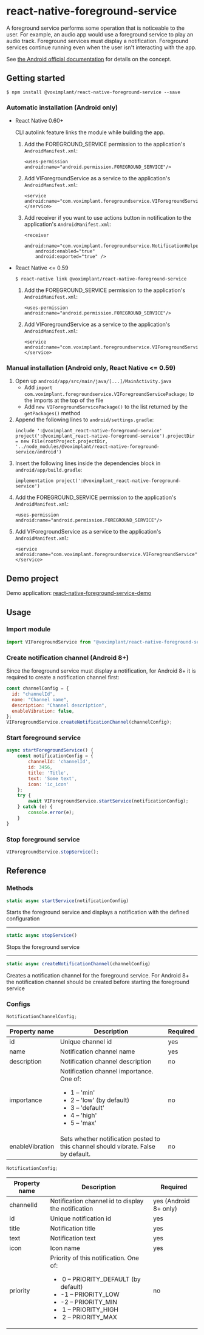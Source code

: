 # react-native-foreground-service

A foreground service performs some operation that is noticeable to the user.
For example, an audio app would use a foreground service to play an audio track.
Foreground services must display a notification.
Foreground services continue running even when the user isn't interacting with the app.

See [the Android official documentation](https://developer.android.com/guide/components/services) for details on the concept.

## Getting started

`$ npm install @voximplant/react-native-foreground-service --save`

### Automatic installation (Android only)

- React Native 0.60+

  CLI autolink feature links the module while building the app.

  1. Add the FOREGROUND_SERVICE permission to the application's `AndroidManifest.xml`:
     ```
     <uses-permission android:name="android.permission.FOREGROUND_SERVICE"/>
     ```
  2. Add VIForegroundService as a service to the application's `AndroidManifest.xml`:
     ```
     <service android:name="com.voximplant.foregroundservice.VIForegroundService"> </service>
     ```
  3. Add receiver if you want to use actions button in notification to the application's `AndroidManifest.xml`:
     ```
     <receiver
         android:name="com.voximplant.foregroundservice.NotificationHelper$NotificationBroadcastReceiver"
         android:enabled="true"
         android:exported="true" />
     ```

- React Native <= 0.59

  `$ react-native link @voximplant/react-native-foreground-service`

  1. Add the FOREGROUND_SERVICE permission to the application's `AndroidManifest.xml`:
     ```
     <uses-permission android:name="android.permission.FOREGROUND_SERVICE"/>
     ```
  2. Add VIForegroundService as a service to the application's `AndroidManifest.xml`:
     ```
     <service android:name="com.voximplant.foregroundservice.VIForegroundService"> </service>
     ```

### Manual installation (Android only, React Native <= 0.59)

1. Open up `android/app/src/main/java/[...]/MainActivity.java`
   - Add `import com.voximplant.foregroundservice.VIForegroundServicePackage;` to the imports at the top of the file
   - Add `new VIForegroundServicePackage()` to the list returned by the `getPackages()` method
2. Append the following lines to `android/settings.gradle`:
   ```
   include ':@voximplant_react-native-foreground-service'
   project(':@voximplant_react-native-foreground-service').projectDir = new File(rootProject.projectDir, '../node_modules/@voximplant/react-native-foreground-service/android')
   ```
3. Insert the following lines inside the dependencies block in `android/app/build.gradle`:
   ```
   implementation project(':@voximplant_react-native-foreground-service')
   ```
4. Add the FOREGROUND_SERVICE permission to the application's `AndroidManifest.xml`:
   ```
   <uses-permission android:name="android.permission.FOREGROUND_SERVICE"/>
   ```
5. Add VIForegroundService as a service to the application's `AndroidManifest.xml`:
   ```
   <service android:name="com.voximplant.foregroundservice.VIForegroundService"> </service>
   ```

## Demo project

Demo application: [react-native-foreground-service-demo](https://github.com/voximplant/react-native-foreground-service-demo)

## Usage

### Import module

```javascript
import VIForegroundService from "@voximplant/react-native-foreground-service";
```

### Create notification channel (Android 8+)

Since the foreground service must display a notification, for Android 8+ it is required to create a notification
channel first:

```javascript
const channelConfig = {
  id: "channelId",
  name: "Channel name",
  description: "Channel description",
  enableVibration: false,
};
VIForegroundService.createNotificationChannel(channelConfig);
```

### Start foreground service

```javascript
async startForegroundService() {
    const notificationConfig = {
        channelId: 'channelId',
        id: 3456,
        title: 'Title',
        text: 'Some text',
        icon: 'ic_icon'
    };
    try {
        await VIForegroundService.startService(notificationConfig);
    } catch (e) {
        console.error(e);
    }
}
```

### Stop foreground service

```javascript
VIForegroundService.stopService();
```

## Reference

### Methods

```javascript
static async startService(notificationConfig)
```

Starts the foreground service and displays a notification with the defined configuration

---

```javascript
static async stopService()
```

Stops the foreground service

---

```javascript
static async createNotificationChannel(channelConfig)
```

Creates a notification channel for the foreground service.
For Android 8+ the notification channel should be created before starting the foreground service

### Configs

```javascript
NotificationChannelConfig;
```

| Property name   | Description                                                                                                                                                    | Required |
| --------------- | -------------------------------------------------------------------------------------------------------------------------------------------------------------- | -------- |
| id              | Unique channel id                                                                                                                                              | yes      |
| name            | Notification channel name                                                                                                                                      | yes      |
| description     | Notification channel description                                                                                                                               | no       |
| importance      | Notification channel importance. One of:<ul><li>1 – 'min'</li> <li>2 – 'low' (by default)</li><li>3 – 'default'</li><li>4 – 'high'</li><li>5 – 'max'</li></ul> | no       |
| enableVibration | Sets whether notification posted to this channel should vibrate. False by default.                                                                             | no       |

```javascript
NotificationConfig;
```

| Property name | Description                                                                                                                                                                                                         | Required              |
| ------------- | ------------------------------------------------------------------------------------------------------------------------------------------------------------------------------------------------------------------- | --------------------- |
| channelId     | Notification channel id to display the notification                                                                                                                                                                 | yes (Android 8+ only) |
| id            | Unique notification id                                                                                                                                                                                              | yes                   |
| title         | Notification title                                                                                                                                                                                                  | yes                   |
| text          | Notification text                                                                                                                                                                                                   | yes                   |
| icon          | Icon name                                                                                                                                                                                                           | yes                   |
| priority      | Priority of this notification. One of: <ul><li>&nbsp;0 – PRIORITY_DEFAULT (by default)</li><li>-1 – PRIORITY_LOW</li><li>-2 – PRIORITY_MIN</li><li>&nbsp;1 – PRIORITY_HIGH</li><li>&nbsp;2 – PRIORITY_MAX</li></ul> | no                    |
